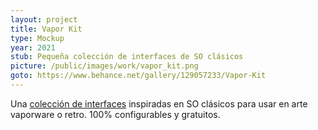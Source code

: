 ```yaml
---
layout: project
title: Vapor Kit
type: Mockup
year: 2021
stub: Pequeña colección de interfaces de SO clásicos
picture: /public/images/work/vapor_kit.png
goto: https://www.behance.net/gallery/129057233/Vapor-Kit 
---
```

Una [colección de interfaces](https://www.behance.net/gallery/129057233/Vapor-Kit ) inspiradas en SO clásicos para usar en arte vaporware o retro. 100% configurables y gratuitos.